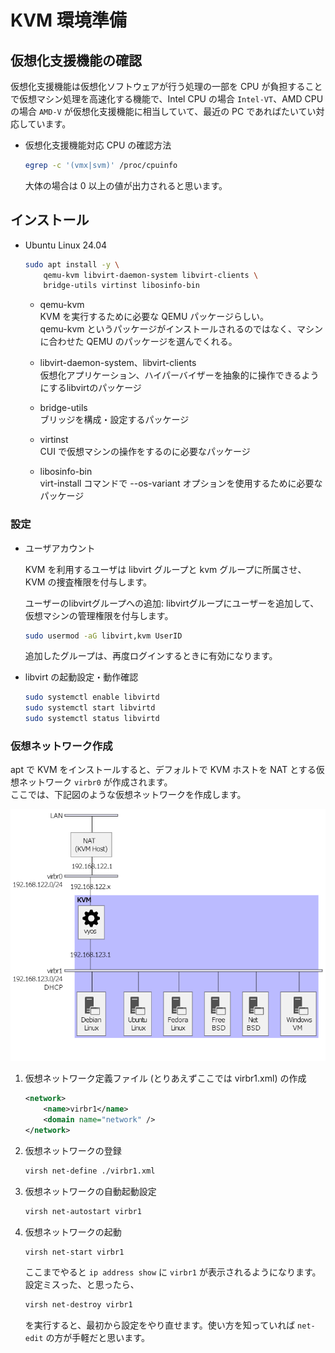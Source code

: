 KVM 環境準備
===

## 仮想化支援機能の確認

仮想化支援機能は仮想化ソフトウェアが行う処理の一部を CPU が負担することで仮想マシン処理を高速化する機能で、Intel CPU の場合 `Intel-VT`、AMD CPU の場合 `AMD-V` が仮想化支援機能に相当していて、最近の PC であればたいてい対応しています。

- 仮想化支援機能対応 CPU の確認方法

    ```bash
    egrep -c '(vmx|svm)' /proc/cpuinfo
    ```

    大体の場合は 0 以上の値が出力されると思います。


## インストール

- Ubuntu Linux 24.04

    ```bash
    sudo apt install -y \
        qemu-kvm libvirt-daemon-system libvirt-clients \
        bridge-utils virtinst libosinfo-bin
    ```

    - qemu-kvm  
      KVM を実行するために必要な QEMU パッケージらしい。  
      qemu-kvm というパッケージがインストールされるのではなく、マシンに合わせた QEMU のパッケージを選んでくれる。

    - libvirt-daemon-system、libvirt-clients  
      仮想化アプリケーション、ハイパーバイザーを抽象的に操作できるようにするlibvirtのパッケージ

    - bridge-utils  
      ブリッジを構成・設定するパッケージ

    - virtinst  
      CUI で仮想マシンの操作をするのに必要なパッケージ

    - libosinfo-bin  
      virt-install コマンドで --os-variant オプションを使用するために必要なパッケージ


### 設定

- ユーザアカウント

    KVM を利用するユーザは libvirt グループと kvm グループに所属させ、KVM の捜査権限を付与します。

    ユーザーのlibvirtグループへの追加: libvirtグループにユーザーを追加して、仮想マシンの管理権限を付与します。

    ```bash
    sudo usermod -aG libvirt,kvm UserID
    ```

    追加したグループは、再度ログインするときに有効になります。

- libvirt の起動設定・動作確認

    ```bash
    sudo systemctl enable libvirtd
    sudo systemctl start libvirtd
    sudo systemctl status libvirtd
    ```

### 仮想ネットワーク作成

apt で KVM をインストールすると、デフォルトで KVM ホストを NAT とする仮想ネットワーク `virbr0` が作成されます。  
ここでは、下記図のような仮想ネットワークを作成します。

![ネットワーク構成図](./01_prepare/network_diagram.png)

1. 仮想ネットワーク定義ファイル (とりあえずここでは virbr1.xml) の作成

    ```xml
    <network>
        <name>virbr1</name>
        <domain name="network" />
    </network>
    ```

2. 仮想ネットワークの登録

    ```bash
    virsh net-define ./virbr1.xml
    ```

3. 仮想ネットワークの自動起動設定

    ```bash
    virsh net-autostart virbr1
    ```

4. 仮想ネットワークの起動

    ```bash
    virsh net-start virbr1
    ```

    ここまでやると `ip address show` に `virbr1` が表示されるようになります。  
    設定ミスった、と思ったら、

    ```bash
    virsh net-destroy virbr1
    ```

    を実行すると、最初から設定をやり直せます。使い方を知っていれば `net-edit` の方が手軽だと思います。
